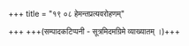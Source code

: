 +++
title = "१९ ०८ हेमन्तप्रत्यवरोहणम्"

+++
+++(सम्पादकटिप्पनी - सूत्रमिदमग्रिमे व्याख्यातम् ।)+++
